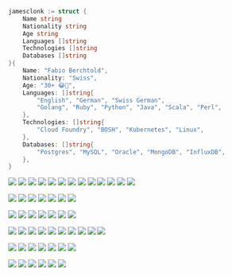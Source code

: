 ```go
jamesclonk := struct {
	Name string
	Nationality string
	Age string
	Languages []string
	Technologies []string
	Databases []string
}{
	Name: "Fabio Berchtold",
	Nationality: "Swiss",
	Age: "30+ 😂🙈",
	Languages: []string{
		"English", "German", "Swiss German",
		"Golang", "Ruby", "Python", "Java", "Scala", "Perl",
	},
	Technologies: []string{
		"Cloud Foundry", "BOSH", "Kubernetes", "Linux",
	},
	Databases: []string{
		"Postgres", "MySQL", "Oracle", "MongoDB", "InfluxDB",
	},
}
```

<img src="https://img.shields.io/badge/go-%2300add8.svg?&style=flat-square&logo=go&logoColor=white"/> <img src="https://img.shields.io/badge/ruby-%23cc342d.svg?&style=flat-square&logo=ruby&logoColor=white"/> <img src="https://img.shields.io/badge/python%20-%2314354c.svg?&style=flat-square&logo=python&logoColor=white"/> <img src="https://img.shields.io/badge/java-%23ed8b00.svg?&style=flat-square&logo=java&logoColor=white"/> <img src="https://img.shields.io/badge/scala-%23dc322f.svg?&style=flat-square&logo=scala&logoColor=white"/> <img src="https://img.shields.io/badge/perl-%2339457e.svg?&style=flat-square&logo=perl&logoColor=white"/> <img src="https://img.shields.io/badge/c%23%20-%23239120.svg?&style=flat-square&logo=c-sharp&logoColor=white"/> <img src="https://img.shields.io/badge/php-%23777bb4.svg?&style=flat-square&logo=php&logoColor=white"/> <img src="https://img.shields.io/badge/rust-%23000000.svg?&style=flat-square&logo=rust&logoColor=white"/> <img src="https://img.shields.io/badge/javascript%20-%23323330.svg?&style=flat-square&logo=javascript&logoColor=white"/> <img src="https://img.shields.io/badge/node.js%20-%2343853d.svg?&style=flat-square&logo=node.js&logoColor=white"/> <img src="https://img.shields.io/badge/html5%20-%23e34f26.svg?&style=flat-square&logo=html5&logoColor=white"/> <img src="https://img.shields.io/badge/css3%20-%231572b6.svg?&style=flat-square&logo=css3&logoColor=white"/>

<img src="https://img.shields.io/badge/git%20-%23f05033.svg?&style=flat-square&logo=git&logoColor=white"/> <img src="https://img.shields.io/badge/gitlab%20-%23181717.svg?&style=flat-square&logo=gitlab&logoColor=white"/> <img src="https://img.shields.io/badge/github%20-%23121011.svg?&style=flat-square&logo=github&logoColor=white"/> <img src="https://img.shields.io/badge/shell_script%20-%234eaa25.svg?&style=flat-square&logo=gnu-bash&logoColor=white"/> <img src="https://img.shields.io/badge/markdown-%23000000.svg?&style=flat-square&logo=markdown&logoColor=white"/> <img src="https://img.shields.io/badge/vim-%23019733.svg?&style=flat-square&logo=vim&logoColor=white"/> <img src="https://img.shields.io/badge/sublime%20text-%23ff9800.svg?&style=flat-square&logo=sublime%20text&logoColor=white"/>

<img src="https://img.shields.io/badge/aws%20-%23ff9900.svg?&style=flat-square&logo=amazon-aws&logoColor=white"/> <img src="https://img.shields.io/badge/azure%20-%230072c6.svg?&style=flat-square&logo=azure-devops&logoColor=white"/> <img src="https://img.shields.io/badge/heroku%20-%23430098.svg?&style=flat-square&logo=heroku&logoColor=white"/> <img src="https://img.shields.io/badge/openstack-%23f01742.svg?&style=flat-square&logo=openstack&logoColor=white"/> <img src="https://img.shields.io/badge/vmware-%23607078.svg?&style=flat-square&logo=vmware&logoColor=white"/> <img src="https://img.shields.io/badge/digitalocean-%230167ff.svg?&style=flat-square&logo=digitalocean&logoColor=white"/> <img src="https://img.shields.io/badge/scaleway%20-%234f0599.svg?&style=flat-square&logo=scaleway&logoColor=white"/>

<img src="https://img.shields.io/badge/kubernetes%20-%23326ce5.svg?&style=flat-square&logo=kubernetes&logoColor=white"/> <img src="https://img.shields.io/badge/docker%20-%230db7ed.svg?&style=flat-square&logo=docker&logoColor=white"/> <img src="https://img.shields.io/badge/nginx%20-%23009639.svg?&style=flat-square&logo=nginx&logoColor=white"/> <img src="https://img.shields.io/badge/terraform%20-%235835cc.svg?&style=flat-square&logo=terraform&logoColor=white"/> <img src="https://img.shields.io/badge/circleci%20-%23161616.svg?&style=flat-square&logo=circleci&logoColor=white"/> <img src="https://img.shields.io/badge/travisci%20-%232b2f33.svg?&style=flat-square&logo=travis&logoColor=white"/> <img src="https://img.shields.io/badge/github%20actions%20-%232671e5.svg?&style=flat-square&logo=github%20actions&logoColor=white"/> <img src="https://img.shields.io/badge/opsgenie%20-%23172b4d.svg?&style=flat-square&logo=opsgenie&logoColor=white"/> <img src="https://img.shields.io/badge/prometheus%20-%23e6522c.svg?&style=flat-square&logo=prometheus&logoColor=white"/> <img src="https://img.shields.io/badge/grafana%20-%23f46800.svg?&style=flat-square&logo=grafana&logoColor=white"/>

<img src ="https://img.shields.io/badge/postgres-%23316192.svg?&style=flat-square&logo=postgresql&logoColor=white"/> <img src="https://img.shields.io/badge/mysql-%2300f.svg?&style=flat-square&logo=mysql&logoColor=white"/> <img src ="https://img.shields.io/badge/oracle%20-%23f00000.svg?&style=flat-square&logo=oracle&logoColor=white" /> <img src ="https://img.shields.io/badge/mongodb-%234ea94b.svg?&style=flat-square&logo=mongodb&logoColor=white"/> <img src ="https://img.shields.io/badge/influxdb-%2322adf6.svg?&style=flat-square&logo=influxdb&logoColor=white"/> <img src ="https://img.shields.io/badge/sqlite-%2307405e.svg?&style=flat-square&logo=sqlite&logoColor=white"/> <img src ="https://img.shields.io/badge/redis-%23dc382d.svg?&style=flat-square&logo=redis&logoColor=white"/>

<img src="https://img.shields.io/badge/-arch%20linux-%231793d1.svg?style=flat-square&logo=arch%20linux&logoColor=white"/> <img src="https://img.shields.io/badge/-wireguard-%2388171a.svg?style=flat-square&logo=wireguard&logoColor=white"/> <img src="https://img.shields.io/badge/-firefox-%23ff7139.svg?style=flat-square&logo=firefox&logoColor=white"/>  <img src="https://img.shields.io/badge/-ublock%20origin-%23800000.svg?style=flat-square&logo=ublock%20origin&logoColor=white"/> <img src="https://img.shields.io/badge/-raspberry%20pi-%23c51a4a.svg?style=flat-square&logo=raspberry-pi&logoColor=white"/> <img src="https://img.shields.io/badge/-arduino-%2300979d.svg?style=flat-square&logo=arduino&logoColor=white"/>
